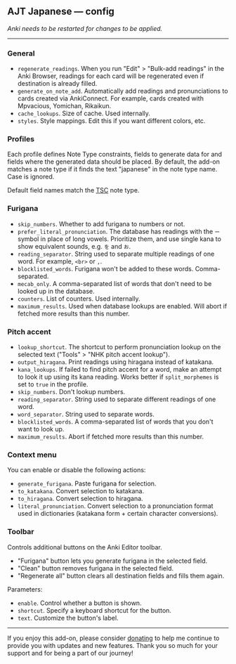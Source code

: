 ## AJT Japanese &mdash; config

*Anki needs to be restarted for changes to be applied.*

****

### General

* `regenerate_readings`.
  When you run "Edit" > "Bulk-add readings"
  in the Anki Browser,
  readings for each card will be regenerated
  even if destination is already filled.
* `generate_on_note_add`.
  Automatically add readings and pronunciations to cards created via AnkiConnect.
  For example, cards created with Mpvacious, Yomichan, Rikaikun.
* `cache_lookups`.
  Size of cache.
  Used internally.
* `styles`.
  Style mappings. Edit this if you want different colors, etc.

### Profiles

Each profile defines
Note Type constraints,
fields to generate data for
and fields where the generated data should be placed.
By default, the add-on matches a note type
if it finds the text "japanese" in the note type name.
Case is ignored.

Default field names match the [TSC](https://ankiweb.net/shared/info/1557722832) note type.

### Furigana

* `skip_numbers`. Whether to add furigana to numbers or not.
* `prefer_literal_pronunciation`.
  The database has readings with the `ー` symbol in place of long vowels.
  Prioritize them, and use single kana to show equivalent sounds, e.g. `を` and `お`.
* `reading_separator`.  String used to separate multiple readings of one word. For example, `<br>` or `,`.
* `blocklisted_words`. Furigana won't be added to these words. Comma-separated.
* `mecab_only`. A comma-separated list of words that don't need to be looked up in the database.
* `counters`. List of counters. Used internally.
* `maximum_results`. Used when database lookups are enabled. Will abort if fetched more results than this number.

### Pitch accent

* `lookup_shortcut`.
  The shortcut to perform pronunciation lookup
  on the selected text ("Tools" > "NHK pitch accent lookup").
* `output_hiragana`.
  Print readings using hiragana instead of katakana.
* `kana_lookups`.
  If failed to find pitch accent for a word,
  make an attempt to look it up using its kana reading.
  Works better if `split_morphemes` is set to `true` in the profile.
* `skip_numbers`. Don't lookup numbers.
* `reading_separator`. String used to separate different readings of one word.
* `word_separator`. String used to separate words.
* `blocklisted_words`. A comma-separated list of words that you don't want to look up.
* `maximum_results`. Abort if fetched more results than this number.

### Context menu

You can enable or disable the following actions:

* `generate_furigana`.
  Paste furigana for selection.
* `to_katakana`.
  Convert selection to katakana.
* `to_hiragana`.
  Convert selection to hiragana.
* `literal_pronunciation`.
  Convert selection to a pronunciation format used in dictionaries (katakana form + certain character conversions).

### Toolbar

Controls additional buttons on the Anki Editor toolbar.

* "Furigana" button lets you generate furigana in the selected field.
* "Clean" button removes furigana in the selected field.
* "Regenerate all" button clears all destination fields and fills them again.

Parameters:

* `enable`.
  Control whether a button is shown.
* `shortcut`.
  Specify a keyboard shortcut for the button.
* `text`.
  Customize the button's label.

****

If you enjoy this add-on,
please consider [donating](https://tatsumoto.neocities.org/blog/donating-to-tatsumoto.html)
to help me continue to provide you with updates and new features.
Thank you so much for your support and for being a part of our journey!
